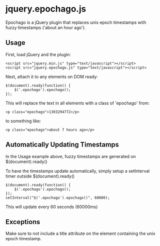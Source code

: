 # jquery.epochago.js

Epochago is a jQuery plugin that replaces unix epoch timestamps with fuzzy timestamps ('about an hour ago').

## Usage

First, load jQuery and the plugin:

	<script src="jquery.min.js" type="text/javascript"></script>
	<script src="jquery.epochago.js" type="text/javascript"></script>

Next, attach it to any elements on DOM ready:

	$(document).ready(function() {
		$('.epochago').epochago();
	});

This will replace the text in all elements with a class of 'epochago' from:

	<p class="epochago">1303294772</p>

to something like:

	<p class="epochago">about 7 hours ago</p>

## Automatically Updating Timestamps

In the Usage example above, fuzzy timestamps are generated on $(document).ready()

To have the timestamps update automatically, simply setup a setInterval timer outside $(document).ready()

	$(document).ready(function() {
		$('.epochago').epochago();
	});
	setInterval("$('.epochago').epochago()", 60000);

This will update every 60 seconds (60000ms)

## Exceptions

Make sure to not include a title attribute on the element containing the unix epoch timestamp.
